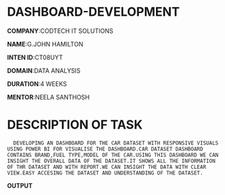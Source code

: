 # DASHBOARD-DEVELOPMENT

**COMPANY**:CODTECH IT SOLUTIONS

**NAME**:G.JOHN HAMILTON

**INTEN ID**:CT08UYT

**DOMAIN**:DATA ANALYSIS

**DURATION**:4 WEEKS

**MENTOR**:NEELA SANTHOSH

# DESCRIPTION OF TASK 
      DEVELOPING AN DASHBOARD FOR THE CAR DATASET WITH RESPONSIVE VISUALS USING POWER BI FOR VISUALISE THE DASHBOARD.CAR DATASET DASHBOARD CONTAINS BRAND,FUEL TYPE,MODEL OF THE CAR.USING THIS DASHBOARD WE CAN INSIGHT THE OVERALL DATA OF THE DATASET.IT SHOWS ALL THE INFORMATION OF THR DATASET AND WITH REPORT.WE CAN INSIGHT THE DATA WITH CLEAR VIEW.EASY ACCESING THE DATASET AND UNDERSTANDING OF THE DATASET.

**OUTPUT**
